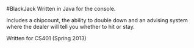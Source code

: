 #BlackJack
Written in Java for the console.

Includes a chipcount, the ability to double down and 
an advising system where the dealer will tell you whether 
to hit or stay.


Written for CS401 (Spring 2013)
